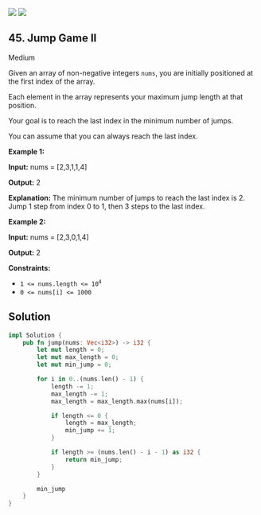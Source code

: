 [![](https://img.shields.io/github/stars/javadev/LeetCode-in-All?label=Stars&style=flat-square)](https://github.com/javadev/LeetCode-in-All)
[![](https://img.shields.io/github/forks/javadev/LeetCode-in-All?label=Fork%20me%20on%20GitHub%20&style=flat-square)](https://github.com/javadev/LeetCode-in-All/fork)

## 45\. Jump Game II

Medium

Given an array of non-negative integers `nums`, you are initially positioned at the first index of the array.

Each element in the array represents your maximum jump length at that position.

Your goal is to reach the last index in the minimum number of jumps.

You can assume that you can always reach the last index.

**Example 1:**

**Input:** nums = [2,3,1,1,4]

**Output:** 2

**Explanation:** The minimum number of jumps to reach the last index is 2. Jump 1 step from index 0 to 1, then 3 steps to the last index.

**Example 2:**

**Input:** nums = [2,3,0,1,4]

**Output:** 2

**Constraints:**

*   <code>1 <= nums.length <= 10<sup>4</sup></code>
*   `0 <= nums[i] <= 1000`

## Solution

```rust
impl Solution {
    pub fn jump(nums: Vec<i32>) -> i32 {
        let mut length = 0;
        let mut max_length = 0;
        let mut min_jump = 0;

        for i in 0..(nums.len() - 1) {
            length -= 1;
            max_length -= 1;
            max_length = max_length.max(nums[i]);

            if length <= 0 {
                length = max_length;
                min_jump += 1;
            }

            if length >= (nums.len() - i - 1) as i32 {
                return min_jump;
            }
        }

        min_jump
    }
}
```